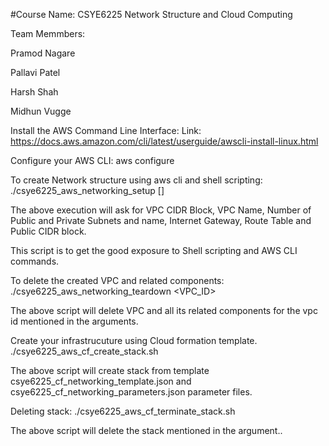 #Course Name: CSYE6225 Network Structure and Cloud Computing

Team Memmbers:

Pramod Nagare

Pallavi Patel

Harsh Shah

Midhun Vugge

Install the AWS Command Line Interface: Link: https://docs.aws.amazon.com/cli/latest/userguide/awscli-install-linux.html

Configure your AWS CLI: aws configure

To create Network structure using aws cli and shell scripting: ./csye6225_aws_networking_setup []

The above execution will ask for VPC CIDR Block, VPC Name, Number of Public and Private Subnets and name, Internet Gateway, Route Table and Public CIDR block.

This script is to get the good exposure to Shell scripting and AWS CLI commands.

To delete the created VPC and related components: ./csye6225_aws_networking_teardown <VPC_ID>

The above script will delete VPC and all its related components for the vpc id mentioned in the arguments.

Create your infrastrucuture using Cloud formation template. ./csye6225_aws_cf_create_stack.sh

The above script will create stack from template csye6225_cf_networking_template.json and csye6225_cf_networking_parameters.json parameter files.

Deleting stack: ./csye6225_aws_cf_terminate_stack.sh

The above script will delete the stack mentioned in the argument..
